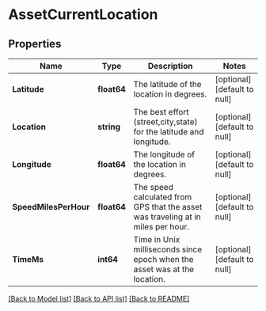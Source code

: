 # AssetCurrentLocation

## Properties
Name | Type | Description | Notes
------------ | ------------- | ------------- | -------------
**Latitude** | **float64** | The latitude of the location in degrees. | [optional] [default to null]
**Location** | **string** | The best effort (street,city,state) for the latitude and longitude. | [optional] [default to null]
**Longitude** | **float64** | The longitude of the location in degrees. | [optional] [default to null]
**SpeedMilesPerHour** | **float64** | The speed calculated from GPS that the asset was traveling at in miles per hour. | [optional] [default to null]
**TimeMs** | **int64** | Time in Unix milliseconds since epoch when the asset was at the location. | [optional] [default to null]

[[Back to Model list]](../README.md#documentation-for-models) [[Back to API list]](../README.md#documentation-for-api-endpoints) [[Back to README]](../README.md)


